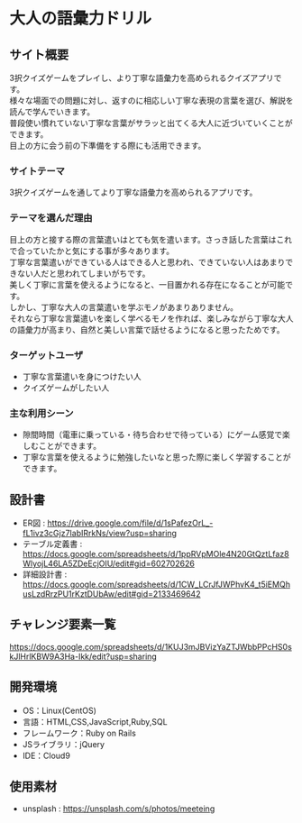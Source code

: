 # 大人の語彙力ドリル

## サイト概要
3択クイズゲームをプレイし、より丁寧な語彙力を高められるクイズアプリです。<br>
様々な場面での問題に対し、返すのに相応しい丁寧な表現の言葉を選び、解説を読んで学んでいきます。<br>
普段使い慣れていない丁寧な言葉がサラッと出てくる大人に近づいていくことができます。<br>
目上の方に会う前の下準備をする際にも活用できます。

### サイトテーマ
3択クイズゲームを通してより丁寧な語彙力を高められるアプリです。

### テーマを選んだ理由
目上の方と接する際の言葉遣いはとても気を遣います。さっき話した言葉はこれで合っていたかと気にする事が多々あります。<br>
丁寧な言葉遣いができている人はできる人と思われ、できていない人はあまりできない人だと思われてしまいがちです。<br>
美しく丁寧に言葉を使えるようになると、一目置かれる存在になることが可能です。<br>
しかし、丁寧な大人の言葉遣いを学ぶモノがあまりありません。<br>
それなら丁寧な言葉遣いを楽しく学べるモノを作れば、楽しみながら丁寧な大人の語彙力が高まり、自然と美しい言葉で話せるようになると思ったためです。

### ターゲットユーザ
- 丁寧な言葉遣いを身につけたい人
- クイズゲームがしたい人

### 主な利用シーン
- 隙間時間（電車に乗っている・待ち合わせで待っている）にゲーム感覚で楽しむことができます。
- 丁寧な言葉を使えるように勉強したいなと思った際に楽しく学習することができます。

## 設計書
- ER図 : https://drive.google.com/file/d/1sPafezOrL_-fL1ivz3cGjz7IabIRrkNs/view?usp=sharing
- テーブル定義書 : https://docs.google.com/spreadsheets/d/1ppRVpMOle4N20GtQztLfaz8WlyojL46LA5ZDeEcjOIU/edit#gid=602702626
- 詳細設計書 : https://docs.google.com/spreadsheets/d/1CW_LCrJfJWPhvK4_t5iEMQhusLzdRrzPU1rKztDUbAw/edit#gid=2133469642

## チャレンジ要素一覧
https://docs.google.com/spreadsheets/d/1KUJ3mJBVizYaZTJWbbPPcHS0skJlHrlKBW9A3Ha-Ikk/edit?usp=sharing

## 開発環境
- OS：Linux(CentOS)
- 言語：HTML,CSS,JavaScript,Ruby,SQL
- フレームワーク：Ruby on Rails
- JSライブラリ：jQuery
- IDE：Cloud9

## 使用素材
- unsplash : https://unsplash.com/s/photos/meeteing
